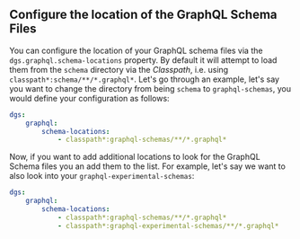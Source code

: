 
## Configure the location of the GraphQL Schema Files

You can configure the location of your GraphQL schema files via the `dgs.graphql.schema-locations` property.
By default it will attempt to load them from the `schema` directory via the _Classpath_, i.e. using `classpath*:schema/**/*.graphql*`.
Let's go through an example, let's say you want to change the directory from being `schema` to `graphql-schemas`,
you would define your configuration as follows:

```yaml
dgs:
    graphql:
        schema-locations:
            - classpath*:graphql-schemas/**/*.graphql*
```

Now, if you want to add additional locations to look for the GraphQL Schema files you an add them to the list.
For example, let's say we want to also look into your `graphql-experimental-schemas`:

```yaml
dgs:
    graphql:
        schema-locations:
            - classpath*:graphql-schemas/**/*.graphql*
            - classpath*:graphql-experimental-schemas/**/*.graphql*
```

